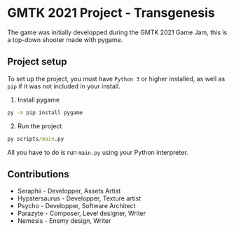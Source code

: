 # GMTK 2021 Project - Transgenesis
The game was initially developped during the GMTK 2021 Game Jam, this is a top-down shooter made with pygame.

## Project setup
To set up the project, you must have `Python 3` or higher installed, as well as `pip` if it was not included in your install.

1. Install pygame
```cmd
py -m pip install pygame
```
2. Run the project
```cmd
py scripts/main.py
```
All you have to do is run `main.py` using your Python interpreter.

## Contributions
 - Seraphii - Developper, Assets Artist
 - Hypstersaurus - Developper, Texture artist
 - Psycho - Developper, Software Architect
 - Parazyte - Composer, Level designer, Writer
 - Nemesis - Enemy design, Writer
